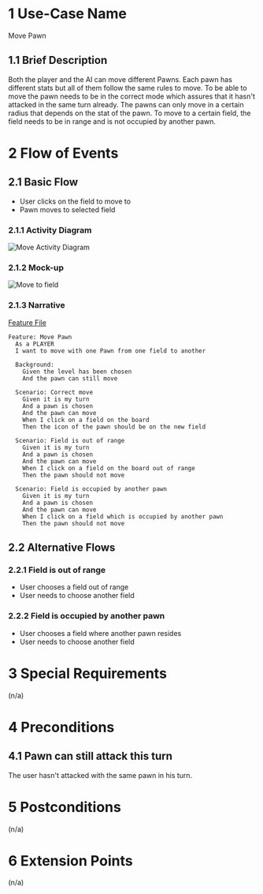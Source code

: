 # 1 Use-Case Name

Move Pawn

## 1.1 Brief Description

Both the player and the AI can move different Pawns. Each pawn has different stats but all of them follow the same rules to move. To be able to move the pawn needs to be in the correct mode which assures that it hasn't attacked in the same turn already. The pawns can only move in a certain radius that depends on the stat of the pawn. To move to a certain field, the field needs to be in range and is not occupied by another pawn.

# 2 Flow of Events

## 2.1 Basic Flow

* User clicks on the field to move to
* Pawn moves to selected field

### 2.1.1 Activity Diagram

![Move Activity Diagram](https://raw.githubusercontent.com/steiditi/Spybot-Reloaded-Doc/aee3231d385e4de7a009efe2e4497b0615e82e92/UseCases/Move_UC/ActivityDiagram.svg)

### 2.1.2 Mock-up

![Move to field](https://raw.githubusercontent.com/steiditi/Spybot-Reloaded-Doc/ea2c076d2de492685c5f3a35bb01129eb23bcf99/UseCases/Move_UC/MockUpMove.svg)

### 2.1.3 Narrative

[Feature File](https://github.com/steiditi/Spybot-Reloaded-Doc/blob/main/UseCases/Move_UC/Move.feature)
```
Feature: Move Pawn
  As a PLAYER
  I want to move with one Pawn from one field to another

  Background:
    Given the level has been chosen
    And the pawn can still move

  Scenario: Correct move
    Given it is my turn
    And a pawn is chosen
    And the pawn can move
    When I click on a field on the board
    Then the icon of the pawn should be on the new field

  Scenario: Field is out of range
    Given it is my turn
    And a pawn is chosen
    And the pawn can move
    When I click on a field on the board out of range
    Then the pawn should not move

  Scenario: Field is occupied by another pawn
    Given it is my turn
    And a pawn is chosen
    And the pawn can move
    When I click on a field which is occupied by another pawn
    Then the pawn should not move
```

## 2.2 Alternative Flows

### 2.2.1 Field is out of range

* User chooses a field out of range
* User needs to choose another field

### 2.2.2 Field is occupied by another pawn

* User chooses a field where another pawn resides
* User needs to choose another field

# 3 Special Requirements

(n/a)

# 4 Preconditions

## 4.1 Pawn can still attack this turn

The user hasn't attacked with the same pawn in his turn.

# 5 Postconditions

(n/a)

# 6 Extension Points

(n/a)
